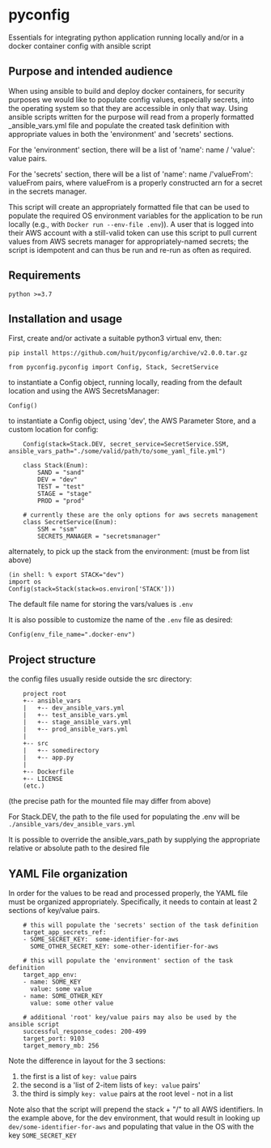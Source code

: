 # pyconfig

Essentials for integrating python application running locally and/or in a docker container config with ansible script

## Purpose and intended audience 

When using ansible to build and deploy docker containers, for security purposes we would like to populate config values, 
especially secrets, into the operating system so that they are accessible in only that way. Using ansible scripts written
for the purpose will read from a properly formatted _ansible_vars.yml file and populate the created task definition with 
appropriate values in both the 'environment' and 'secrets' sections.

For the 'environment' section, there will be a list of 'name': name / 'value': value pairs.

For the 'secrets' section, there will be a list of 'name': name /'valueFrom': valueFrom pairs, where valueFrom is a 
properly constructed arn for a secret in the secrets manager.

This script will create an appropriately formatted file that can be used to populate the required OS environment 
variables for the application to be run locally (e.g., with `Docker run --env-file .env`)). A user that is logged into
their AWS account with a still-valid token can use this script to pull current values from AWS secrets manager for
appropriately-named secrets; the script is idempotent and can thus be run and re-run as often as required.

## Requirements

    python >=3.7

## Installation and usage

First, create and/or activate a suitable python3 virtual env, then:
```
pip install https://github.com/huit/pyconfig/archive/v2.0.0.tar.gz

from pyconfig.pyconfig import Config, Stack, SecretService
```
to instantiate a Config object, running locally, reading from the default location and using the AWS SecretsManager:
```
Config()
```    
to instantiate a Config object, using 'dev', the AWS Parameter Store, and a custom location for config:    
```
    Config(stack=Stack.DEV, secret_service=SecretService.SSM, ansible_vars_path="./some/valid/path/to/some_yaml_file.yml")
    
    class Stack(Enum):
        SAND = "sand"
        DEV = "dev"
        TEST = "test"
        STAGE = "stage"
        PROD = "prod"

    # currently these are the only options for aws secrets management
    class SecretService(Enum):
        SSM = "ssm"
        SECRETS_MANAGER = "secretsmanager"
```
alternately, to pick up the stack from the environment: (must be from list above)
```    
(in shell: % export STACK="dev")
import os
Config(stack=Stack(stack=os.environ['STACK']))
```

The default file name for storing the vars/values is `.env`

It is also possible to customize the name of the `.env` file as desired:
```
Config(env_file_name=".docker-env")
```

## Project structure

the config files usually reside outside the src directory:
```
    project root
    +-- ansible_vars
    |   +-- dev_ansible_vars.yml
    |   +-- test_ansible_vars.yml
    |   +-- stage_ansible_vars.yml
    |   +-- prod_ansible_vars.yml
    |
    +-- src
    |   +-- somedirectory
    |   +-- app.py
    |
    +-- Dockerfile
    +-- LICENSE
    (etc.)
```

(the precise path for the mounted file may differ from above)

For Stack.DEV, the path to the file used for populating the .env will be `./ansible_vars/dev_ansible_vars.yml`

It is possible to override the ansible_vars_path by supplying the appropriate relative or absolute path to the desired file

## YAML File organization

In order for the values to be read and processed properly, the YAML file must be organized appropriately.
Specifically, it needs to contain at least 2 sections of key/value pairs.
```
    # this will populate the 'secrets' section of the task definition
    target_app_secrets_ref:
    - SOME_SECRET_KEY:  some-identifier-for-aws
      SOME_OTHER_SECRET_KEY: some-other-identifier-for-aws
    
    # this will populate the 'environment' section of the task definition  
    target_app_env:
    - name: SOME_KEY
      value: some value
    - name: SOME_OTHER_KEY
      value: some other value
     
    # additional 'root' key/value pairs may also be used by the ansible script
    successful_response_codes: 200-499
    target_port: 9103
    target_memory_mb: 256  
```

Note the difference in layout for the 3 sections: 

1. the first is a list of `key: value` pairs
2. the second is a 'list of 2-item lists of `key: value` pairs'
3. the third is simply `key: value` pairs at the root level - not in a list

Note also that the script will prepend the stack + "/" to all AWS identifiers. In the example above, for the dev environment,
that would result in looking up `dev/some-identifier-for-aws` and populating that value in the OS with the key `SOME_SECRET_KEY`